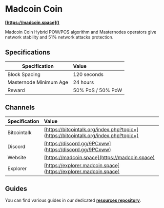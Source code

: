 # Madcoin Coin
**[https://madcoin.space]()**

Madcoin Coin Hybrid POW/POS algorithm and Masternodes operators give network stability and 51% network attacks protection.

## Specifications


| Specification          | Value             |
| ---------------------- |:------------------|
| Block Spacing          | 120 seconds       |
| Masternode Minimum Age | 24 hours          |
| Reward                 | 50% PoS / 50% PoW |

## Channels

| Specification | Value             |
| ------------- |:------------------|
| Bitcointalk   | [https://bitcointalk.org/index.php?topic=](https://bitcointalk.org/index.php?topic=)       |
| Discord       | [https://discord.gg/9PCxww](https://discord.gg/9PCxww) |
| Website       | [https://madcoin.space](https://madcoin.space) |
| Explorer      | [https://explorer.madcoin.space](https://explorer.madcoin.space)

## Guides
You can find various guides in our dedicated **[resources repository](https://github.com/madcoincoin/resources)**.


